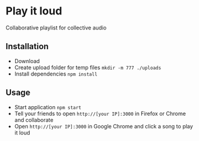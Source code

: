 # Play it loud
Collaborative playlist for collective audio

## Installation
* Download
* Create upload folder for temp files ```mkdir -m 777 ./uploads```
* Install dependencies ```npm install```

## Usage
* Start application ```npm start```
* Tell your friends to open ```http://[your IP]:3000``` in Firefox or Chrome and collaborate
* Open ```http://[your IP]:3000``` in Google Chrome and click a song to play it loud